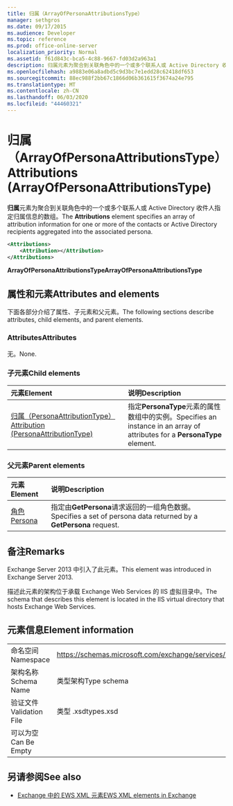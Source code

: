 ```yaml
---
title: 归属（ArrayOfPersonaAttributionsType）
manager: sethgros
ms.date: 09/17/2015
ms.audience: Developer
ms.topic: reference
ms.prod: office-online-server
localization_priority: Normal
ms.assetid: f61d843c-bca5-4c88-9667-fd03d2a963a1
description: 归属元素为聚合到关联角色中的一个或多个联系人或 Active Directory 收件人指定归属信息的数组。
ms.openlocfilehash: a9883e06a8adbd5c9d3bc7e1edd28c62418df653
ms.sourcegitcommit: 88ec988f2bb67c1866d06b361615f3674a24e795
ms.translationtype: MT
ms.contentlocale: zh-CN
ms.lasthandoff: 06/03/2020
ms.locfileid: "44460321"
---
```

# <a name="attributions-arrayofpersonaattributionstype"></a><span data-ttu-id="df561-103">归属（ArrayOfPersonaAttributionsType）</span><span class="sxs-lookup"><span data-stu-id="df561-103">Attributions (ArrayOfPersonaAttributionsType)</span></span>

<span data-ttu-id="df561-104">**归属**元素为聚合到关联角色中的一个或多个联系人或 Active Directory 收件人指定归属信息的数组。</span><span class="sxs-lookup"><span data-stu-id="df561-104">The **Attributions** element specifies an array of attribution information for one or more of the contacts or Active Directory recipients aggregated into the associated persona.</span></span> 
  
```XML
<Attributions>
    <Attribution></Attribution>
</Attributions>
```

 <span data-ttu-id="df561-105">**ArrayOfPersonaAttributionsType**</span><span class="sxs-lookup"><span data-stu-id="df561-105">**ArrayOfPersonaAttributionsType**</span></span>
## <a name="attributes-and-elements"></a><span data-ttu-id="df561-106">属性和元素</span><span class="sxs-lookup"><span data-stu-id="df561-106">Attributes and elements</span></span>

<span data-ttu-id="df561-107">下面各部分介绍了属性、子元素和父元素。</span><span class="sxs-lookup"><span data-stu-id="df561-107">The following sections describe attributes, child elements, and parent elements.</span></span>
  
### <a name="attributes"></a><span data-ttu-id="df561-108">Attributes</span><span class="sxs-lookup"><span data-stu-id="df561-108">Attributes</span></span>

<span data-ttu-id="df561-109">无。</span><span class="sxs-lookup"><span data-stu-id="df561-109">None.</span></span>
  
### <a name="child-elements"></a><span data-ttu-id="df561-110">子元素</span><span class="sxs-lookup"><span data-stu-id="df561-110">Child elements</span></span>

|<span data-ttu-id="df561-111">**元素**</span><span class="sxs-lookup"><span data-stu-id="df561-111">**Element**</span></span>|<span data-ttu-id="df561-112">**说明**</span><span class="sxs-lookup"><span data-stu-id="df561-112">**Description**</span></span>|
|:-----|:-----|
|[<span data-ttu-id="df561-113">归属（PersonaAttributionType）</span><span class="sxs-lookup"><span data-stu-id="df561-113">Attribution (PersonaAttributionType)</span></span>](attribution-personaattributiontype.md) <br/> |<span data-ttu-id="df561-114">指定**PersonaType**元素的属性数组中的实例。</span><span class="sxs-lookup"><span data-stu-id="df561-114">Specifies an instance in an array of attributes for a **PersonaType** element.</span></span>  <br/> |
   
### <a name="parent-elements"></a><span data-ttu-id="df561-115">父元素</span><span class="sxs-lookup"><span data-stu-id="df561-115">Parent elements</span></span>

|<span data-ttu-id="df561-116">**元素**</span><span class="sxs-lookup"><span data-stu-id="df561-116">**Element**</span></span>|<span data-ttu-id="df561-117">**说明**</span><span class="sxs-lookup"><span data-stu-id="df561-117">**Description**</span></span>|
|:-----|:-----|
|[<span data-ttu-id="df561-118">角色</span><span class="sxs-lookup"><span data-stu-id="df561-118">Persona</span></span>](persona.md) <br/> |<span data-ttu-id="df561-119">指定由**GetPersona**请求返回的一组角色数据。</span><span class="sxs-lookup"><span data-stu-id="df561-119">Specifies a set of persona data returned by a **GetPersona** request.</span></span>  <br/> |
   
## <a name="remarks"></a><span data-ttu-id="df561-120">备注</span><span class="sxs-lookup"><span data-stu-id="df561-120">Remarks</span></span>

<span data-ttu-id="df561-121">Exchange Server 2013 中引入了此元素。</span><span class="sxs-lookup"><span data-stu-id="df561-121">This element was introduced in Exchange Server 2013.</span></span>
  
<span data-ttu-id="df561-122">描述此元素的架构位于承载 Exchange Web Services 的 IIS 虚拟目录中。</span><span class="sxs-lookup"><span data-stu-id="df561-122">The schema that describes this element is located in the IIS virtual directory that hosts Exchange Web Services.</span></span>
  
## <a name="element-information"></a><span data-ttu-id="df561-123">元素信息</span><span class="sxs-lookup"><span data-stu-id="df561-123">Element information</span></span>

|||
|:-----|:-----|
|<span data-ttu-id="df561-124">命名空间</span><span class="sxs-lookup"><span data-stu-id="df561-124">Namespace</span></span>  <br/> |https://schemas.microsoft.com/exchange/services/2006/types  <br/> |
|<span data-ttu-id="df561-125">架构名称</span><span class="sxs-lookup"><span data-stu-id="df561-125">Schema Name</span></span>  <br/> |<span data-ttu-id="df561-126">类型架构</span><span class="sxs-lookup"><span data-stu-id="df561-126">Type schema</span></span>  <br/> |
|<span data-ttu-id="df561-127">验证文件</span><span class="sxs-lookup"><span data-stu-id="df561-127">Validation File</span></span>  <br/> |<span data-ttu-id="df561-128">类型 .xsd</span><span class="sxs-lookup"><span data-stu-id="df561-128">types.xsd</span></span>  <br/> |
|<span data-ttu-id="df561-129">可以为空</span><span class="sxs-lookup"><span data-stu-id="df561-129">Can Be Empty</span></span>  <br/> ||
   
## <a name="see-also"></a><span data-ttu-id="df561-130">另请参阅</span><span class="sxs-lookup"><span data-stu-id="df561-130">See also</span></span>

- [<span data-ttu-id="df561-131">Exchange 中的 EWS XML 元素</span><span class="sxs-lookup"><span data-stu-id="df561-131">EWS XML elements in Exchange</span></span>](ews-xml-elements-in-exchange.md)

